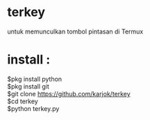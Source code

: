 # terkey
untuk memunculkan tombol pintasan di Termux

# install :
$pkg install python<br>
$pkg install git<br>
$git clone https://github.com/karjok/terkey<br>
$cd terkey<br>
$python terkey.py


